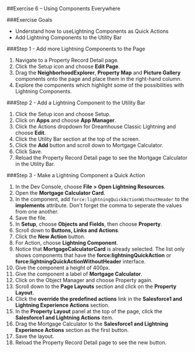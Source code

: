 ##Exercise 6 – Using Components Everywhere

###Exercise Goals

* Understand how to useLightning Components as Quick Actions
* Add Lightning Components to the Utility Bar

###Step 1 - Add more Lightning Components to the Page

1. Navigate to a Property Record Detail page.
2. Click the Setup icon and choose **Edit Page**.
3. Drag the **NeighborhoodExplorer**, **Property Map** and **Picture Gallery** components onto the page and place them in the right-hand column.
4. Explore the components which highlight some of the possibilities with Lightning Components.

###Step 2 - Add a Lightning Component to the Utility Bar
1. Click the Setup icon and choose Setup.
2. Click on **Apps** and choose **App Manager**.
3. Click the Actions dropdown for Dreamhouse Classic Lightning and choose **Edit**.
4. Click the Utility Bar section at the top of the screen.
5. Click the **Add** button and scroll down to Mortgage Calculator.
6. Click Save.
7. Reload the Property Record Detail page to see the Mortgage Calculator in the Utility Bar.

###Step 3 - Make a Lightning Component a Quick Action
1. In the Dev Console, choose **File > Open Lightning Resources**.
2. Open the **Mortgage Calculator Card**.
3. In the component, add `force:lightningQuickActionWithoutHeader` to the **implements** attribute. Don't forget the comma to seperate the values from one another.
4. Save the file.
5. In **Setup**, choose **Objects and Fields**, then choose **Property**.
6. Scroll down to **Buttons, Links and Actions**.
7. Click the **New Action** button.
8. For Action, choose **Lightning Component**.
9. Notice that **MortgageCalculatorCard** is already selected. The list only shows components that have the **force:lightningQuickAction** or **force:lightningQuickActionWithoutHeader** interface.
10. Give the component a height of 400px.
11. Give the component a label of **Mortgage Calculator**.
11. Click on the Object Manager and choose Property again.
12. Scroll down to the **Page Layouts** section and click on the **Property Layout**.
13. Click the **override the predefined actions** link in the **Salesforce1 and Lightning Experience Actions** section.
14. In the **Property Layout** panel at the top of the page, click the **Salesforce1 and Lightning Actions** item.
15. Drag the Mortgage Calculator to the **Salesforce1 and Lightning Experience Actions** section as the first button.
16. Save the layout.
17. Reload the Property Record Detail page to see the new button.
